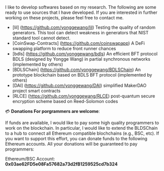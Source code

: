 I like to develop softwares based on my research. The following are some ready to use sources that I have developed. If you are interested in further working on these projects, please feel free to contact me.

- [lil] (https://github.com/yonggewang/lil) Testing the quality of random generators. This tool can detect weakness in generators that NIST standard tool cannot detect.
- [CoinSwap-Contracts] (https://github.com/coinswapapp) A DeFi swapping platform to reduce front runner chances
- [bdls] (https://github.com/yonggewang/bdls) An efficient BFT protocol BDLS (designed by Yongge Wang) in partial synchronous networks (implemented by others)
- [BDLSChain] (https://github.com/yonggewang/BDLSChain) An prototype blockchain based on BDLS BFT protocol (implemented by others)
- [DAI] (https://github.com/yonggewang/DAI) simplified MakerDAO project smart contracts
- [RLCE] (https://github.com/yonggewang/RLCE) post-quantum secure encryption scheme based on Reed-Solomon codes


💳 **Donations For porgrammers are welcome**:

If funds are available, I would like to pay some high quality programmers to work on the blockchain. In particular, I would like to extend the BLDSChain to a hub to connect all Ethereum compatible blochchains (e.g., BSC, etc). 
If you want to support this effort, you can donate funds to the following Ethereum accounts. All your donations will be guaranteed to pay programmers:

Ethereum/BSC Account: **0x03ae62FD5e08Fa57682a73d2fB1259525cd7b324**  
